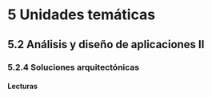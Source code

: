 # 5 Unidades temáticas

## 5.2 Análisis y diseño de aplicaciones II

### 5.2.4 Soluciones arquitectónicas

#### Lecturas

<!-- Componentes de software de Ford -->
<!-- TBD. Incluir la parte III de Bass
Interfaces de software
Virtualización
Computación en la nube y distribuida
Sistemas móviles -->
<!-- Formas de comunicación y worflow -->